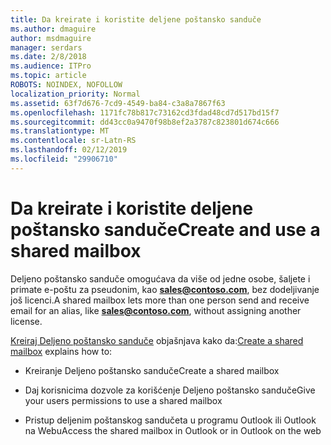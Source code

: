 ```yaml
---
title: Da kreirate i koristite deljene poštansko sanduče
ms.author: dmaguire
author: msdmaguire
manager: serdars
ms.date: 2/8/2018
ms.audience: ITPro
ms.topic: article
ROBOTS: NOINDEX, NOFOLLOW
localization_priority: Normal
ms.assetid: 63f7d676-7cd9-4549-ba84-c3a8a7867f63
ms.openlocfilehash: 1171fc78b817c73162cd3fdad48cd7d517bd15f7
ms.sourcegitcommit: dd43cc0a9470f98b8ef2a3787c823801d674c666
ms.translationtype: MT
ms.contentlocale: sr-Latn-RS
ms.lasthandoff: 02/12/2019
ms.locfileid: "29906710"
---
```

# <a name="create-and-use-a-shared-mailbox"></a><span data-ttu-id="832bf-102">Da kreirate i koristite deljene poštansko sanduče</span><span class="sxs-lookup"><span data-stu-id="832bf-102">Create and use a shared mailbox</span></span>

<span data-ttu-id="832bf-103">Deljeno poštansko sanduče omogućava da više od jedne osobe, šaljete i primate e-poštu za pseudonim, kao **sales@contoso.com**, bez dodeljivanje još licenci.</span><span class="sxs-lookup"><span data-stu-id="832bf-103">A shared mailbox lets more than one person send and receive email for an alias, like **sales@contoso.com**, without assigning another license.</span></span>
  
<span data-ttu-id="832bf-104">[Kreiraj Deljeno poštansko sanduče](https://support.office.com/article/Create-a-shared-mailbox-871a246d-3acd-4bba-948e-5de8be0544c9) objašnjava kako da:</span><span class="sxs-lookup"><span data-stu-id="832bf-104">[Create a shared mailbox](https://support.office.com/article/Create-a-shared-mailbox-871a246d-3acd-4bba-948e-5de8be0544c9) explains how to:</span></span> 
  
- <span data-ttu-id="832bf-105">Kreiranje Deljeno poštansko sanduče</span><span class="sxs-lookup"><span data-stu-id="832bf-105">Create a shared mailbox</span></span>
    
- <span data-ttu-id="832bf-106">Daj korisnicima dozvole za korišćenje Deljeno poštansko sanduče</span><span class="sxs-lookup"><span data-stu-id="832bf-106">Give your users permissions to use a shared mailbox</span></span>
    
- <span data-ttu-id="832bf-107">Pristup deljenim poštanskog sandučeta u programu Outlook ili Outlook na Webu</span><span class="sxs-lookup"><span data-stu-id="832bf-107">Access the shared mailbox in Outlook or in Outlook on the web</span></span>
    

